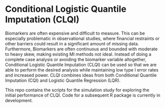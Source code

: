 # Conditional Logistic Quantile Imputation (CLQI)

Biomarkers are often expensive and difficult to measure. This can be especially problematic in observational studies, where financial restraints or other barriers could result in a significant amount of missing data. Furthermore, Biomarkers are often continuous and bounded with moderate to heavy skew, making existing MI methods not ideal. Instead of doing a complete case analysis or avoiding the biomarker variable altogether, Conditional Logistic Quantile Imputation (CLQI) can be used so that we are able to perform the desired analysis while maintaining low type I error rates and increased power. CLQI combines ideas from both Conditional Quantile Imputation (CQI) and Logistic Quantile Regression (LQR).

This repo contains the scripts for the simulation study for exploring the initial performance of CLQI. Code for a subsequent R package is currently in development.